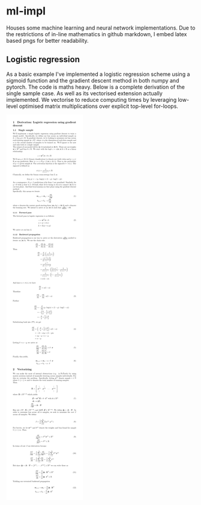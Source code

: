 # ml-impl
Houses some machine learning and neural network implementations. Due to the restrictions of in-line mathematics in github markdown, I embed latex based pngs for better readability.

## Logistic regression

As a basic example I've implemented a logistic regression scheme using a sigmoid function and the gradient descent method in both numpy and pytorch. The code is maths heavy. Below is a complete derivation of the single sample case. As well as its vectorised extension actually implemented. We vectorise to reduce computing times by leveraging low-level optimised matrix multiplications over explicit top-level for-loops.

![Full logistic regression derivation.](docs/images/log-reg.png)